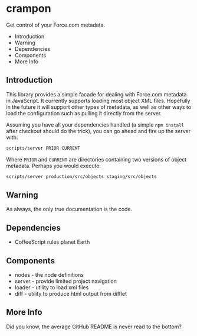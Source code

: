 crampon
=======

Get control of your Force.com metadata.

 * Introduction
 * Warning
 * Dependencies
 * Components
 * More Info

Introduction
------------

This library provides a simple facade for dealing with Force.com
metadata in JavaScript.  It currently supports loading most
object XML files.  Hopefully in the future it will support
other types of metadata, as well as other ways to load the
configuration such as pulling it directly from the server.

Assuming you have all your dependencies handled (a simple
`npm install` after checkout should do the trick), you can
go ahead and fire up the server with:

```bash
scripts/server PRIOR CURRENT
```

Where `PRIOR` and `CURRENT` are directories containing
two versions of object metadata.  Perhaps you would execute:

```bash
scripts/server production/src/objects staging/src/objects
```

Warning
-------

As always, the only true documentation is the code.

Dependencies
------------

 * CoffeeScript rules planet Earth

Components
----------

 * nodes - the node definitions
 * server - provide limited project navigation
 * loader - utility to load xml files
 * diff - utility to produce html output from difflet

More Info
---------

Did you know, the average GitHub README is never read to the bottom?
